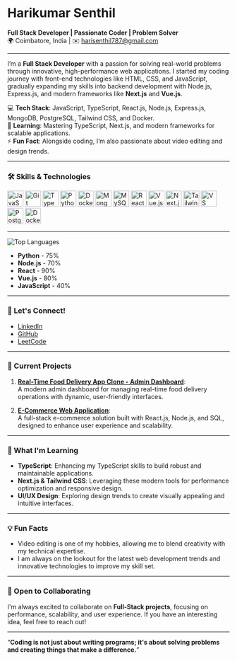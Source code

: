 # Harikumar Senthil  
**Full Stack Developer | Passionate Coder | Problem Solver**  
🌍 Coimbatore, India | ✉️ [harisenthil787@gmail.com](mailto:harisenthil787@gmail.com)  

---

I’m a **Full Stack Developer** with a passion for solving real-world problems through innovative, high-performance web applications. I started my coding journey with front-end technologies like HTML, CSS, and JavaScript, gradually expanding my skills into backend development with Node.js, Express.js, and modern frameworks like **Next.js** and **Vue.js**.

💻 **Tech Stack**: JavaScript, TypeScript, React.js, Node.js, Express.js, MongoDB, PostgreSQL, Tailwind CSS, and Docker.  
🧠 **Learning**: Mastering TypeScript, Next.js, and modern frameworks for scalable applications.  
⚡ **Fun Fact**: Alongside coding, I’m also passionate about video editing and design trends.

---

### 🛠️ Skills & Technologies

<p align="left">
    <a href="https://developer.mozilla.org/en-US/docs/Web/JavaScript" target="_blank"><img src="https://raw.githubusercontent.com/danielcranney/readme-generator/main/public/icons/skills/javascript-colored.svg" width="36" height="36" alt="JavaScript" /></a>
    <a href="https://git-scm.com/" target="_blank"><img src="https://raw.githubusercontent.com/danielcranney/readme-generator/main/public/icons/skills/git-colored.svg" width="36" height="36" alt="Git" /></a>
    <a href="https://www.typescriptlang.org/" target="_blank"><img src="https://raw.githubusercontent.com/danielcranney/readme-generator/main/public/icons/skills/typescript-colored.svg" width="36" height="36" alt="TypeScript" /></a>
    <a href="https://www.python.org/" target="_blank"><img src="https://raw.githubusercontent.com/danielcranney/readme-generator/main/public/icons/skills/python-colored.svg" width="36" height="36" alt="Python" /></a>
    <a href="https://www.docker.com/" target="_blank"><img src="https://raw.githubusercontent.com/danielcranney/readme-generator/main/public/icons/skills/docker-colored.svg" width="36" height="36" alt="Docker" /></a>
    <a href="https://www.mongodb.com/" target="_blank"><img src="https://raw.githubusercontent.com/danielcranney/readme-generator/main/public/icons/skills/mongodb-colored.svg" width="36" height="36" alt="MongoDB" /></a>
    <a href="https://www.mysql.com/" target="_blank"><img src="https://raw.githubusercontent.com/danielcranney/readme-generator/main/public/icons/skills/mysql-colored.svg" width="36" height="36" alt="MySQL" /></a>
    <a href="https://reactjs.org/" target="_blank"><img src="https://raw.githubusercontent.com/danielcranney/readme-generator/main/public/icons/skills/react-colored.svg" width="36" height="36" alt="React" /></a>
    <a href="https://vuejs.org/" target="_blank"><img src="https://raw.githubusercontent.com/danielcranney/readme-generator/main/public/icons/skills/vuejs-colored.svg" width="36" height="36" alt="Vue.js" /></a>
    <a href="https://nextjs.org/" target="_blank"><img src="https://raw.githubusercontent.com/danielcranney/readme-generator/main/public/icons/skills/nextjs-colored.svg" width="36" height="36" alt="Next.js" /></a>
    <a href="https://tailwindcss.com/" target="_blank"><img src="https://raw.githubusercontent.com/danielcranney/readme-generator/main/public/icons/skills/tailwindcss-colored.svg" width="36" height="36" alt="TailwindCSS" /></a>
    <a href="https://code.visualstudio.com/" target="_blank"><img src="https://raw.githubusercontent.com/danielcranney/readme-generator/main/public/icons/skills/visualstudiocode.svg" width="36" height="36" alt="VS Code" /></a>
    <a href="https://www.postgresql.org/" target="_blank"><img src="https://raw.githubusercontent.com/danielcranney/readme-generator/main/public/icons/skills/postgresql-colored.svg" width="36" height="36" alt="PostgreSQL" /></a>
    <a href="https://www.docker.com/" target="_blank"><img src="https://raw.githubusercontent.com/danielcranney/readme-generator/main/public/icons/skills/docker-colored.svg" width="36" height="36" alt="Docker" /></a>
    <!-- Add more icons for your other skills -->
</p>

---

![Top Languages](https://github-readme-stats.vercel.app/api/top-langs/?username=Harikumar7788&langs_count=10&title_color=0891b2&text_color=ffffff&icon_color=0891b2&bg_color=1c1917&hide_border=true&locale=en&custom_title=Top%20Languages)


- **Python** - 75%
- **Node.js** - 70%
- **React** - 90%
- **Vue.js** - 80%
- **JavaScript** - 40%

---

### 💬 Let's Connect!

- [LinkedIn](https://www.linkedin.com/in/hari-kumar-senthil/)
- [GitHub](https://www.github.com/Harikumar7788)
- [LeetCode](https://leetcode.com/u/1vISfx3Ayu)

---

### 🚀 Current Projects

1. **[Real-Time Food Delivery App Clone - Admin Dashboard](https://ephemeral-stroopwafel-9da897.netlify.app)**:  
   A modern admin dashboard for managing real-time food delivery operations with dynamic, user-friendly interfaces.

2. **[E-Commerce Web Application](https://harihknxttrendz.ccbp.tech)**:  
   A full-stack e-commerce solution built with React.js, Node.js, and SQL, designed to enhance user experience and scalability.

---

### 🌱 What I'm Learning

- **TypeScript**: Enhancing my TypeScript skills to build robust and maintainable applications.
- **Next.js & Tailwind CSS**: Leveraging these modern tools for performance optimization and responsive design.
- **UI/UX Design**: Exploring design trends to create visually appealing and intuitive interfaces.

---

### 💡 Fun Facts

- Video editing is one of my hobbies, allowing me to blend creativity with my technical expertise.
- I am always on the lookout for the latest web development trends and innovative technologies to improve my skill set.

---

### 🤝 Open to Collaborating

I'm always excited to collaborate on **Full-Stack projects**, focusing on performance, scalability, and user experience. If you have an interesting idea, feel free to reach out!

---

“**Coding is not just about writing programs; it's about solving problems and creating things that make a difference.**”
